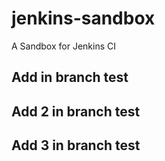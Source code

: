 # jenkins-sandbox
A Sandbox for Jenkins CI

## Add in branch test
## Add 2 in branch test
## Add 3 in branch test

